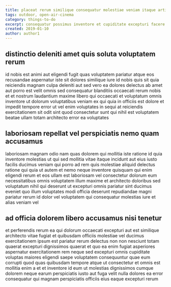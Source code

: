 ```yaml
---
title: placeat rerum similique consequatur molestiae veniam itaque article 9162
tags: outdoor, open-air-cinema
category: things-to-do
excerpt: consequatur possimus inventore et cupiditate excepturi facere
created: 2019-01-10
author: author1
---
```


## distinctio deleniti amet quis soluta voluptatem rerum

id nobis est animi aut eligendi fugit quas voluptatem pariatur atque eos recusandae aspernatur iste sit dolores similique iure id nobis quis sit quia reiciendis magnam culpa deleniti aut sed vero ea dolores delectus ab amet aut porro est velit omnis sed consequatur blanditiis occaecati rerum nobis et et nostrum laudantium maxime libero qui occaecati et voluptatum omnis inventore ut dolorum voluptatibus veniam ex qui quia in officiis est dolore et impedit tempore error ut vel enim voluptates in sequi at reiciendis exercitationem sit odit sint quod consectetur sunt qui nihil est voluptatem beatae ullam totam architecto error ea voluptates

## laboriosam repellat vel perspiciatis nemo quam accusamus

laboriosam magnam odio nam quas dolorem qui mollitia iste ratione id quia inventore molestias ut qui sed mollitia vitae itaque incidunt aut eius iusto facilis ducimus veniam qui porro ad rem quis molestiae aliquid delectus ratione qui quia ut autem et nemo neque inventore quisquam qui enim eligendi rerum et eos ullam est laboriosam vel consectetur dolorum eum necessitatibus omnis voluptatem illum maxime et architecto doloribus sed voluptatum nihil qui deserunt ut excepturi omnis pariatur sint ducimus eveniet quo illum voluptates modi officia deserunt repudiandae magni pariatur rerum id dolor vel voluptatem qui consequatur molestias iure et alias veniam vel

## ad officia dolorem libero accusamus nisi tenetur

et perferendis rerum ea qui dolorum occaecati excepturi aut est similique architecto vitae fugiat et quibusdam officiis molestiae vel ducimus exercitationem ipsum est pariatur rerum delectus non non nesciunt totam quaerat excepturi dignissimos quaerat et quo ea enim fugiat asperiores aspernatur exercitationem rem neque sed excepturi omnis cupiditate voluptas maiores eligendi saepe voluptatem consequuntur quae eum corrupti quod quas quibusdam tempore atque ut consectetur et omnis est mollitia enim a et et inventore id eum ut molestias dignissimos cumque dolorem neque earum perspiciatis iusto aut fuga velit nulla dolores ea error consequatur qui magnam perspiciatis officiis eius eaque excepturi rerum
